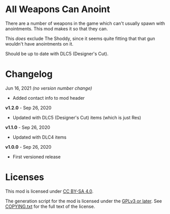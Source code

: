 All Weapons Can Anoint
======================

There are a number of weapons in the game which can't usually spawn with
anointments.  This mod makes it so that they can.

This *does* exclude The Shoddy, since it seems quite fitting that that
gun wouldn't have anointments on it.

Should be up to date with DLC5 (Designer's Cut).

Changelog
=========

Jun 16, 2021 *(no version number change)*
 * Added contact info to mod header

**v1.2.0** - Sep 26, 2020
 * Updated with DLC5 (Designer's Cut) items (which is just Res)

**v1.1.0** - Sep 26, 2020
 * Updated with DLC4 items

**v1.0.0** - Sep 26, 2020
 * First versioned release
 
Licenses
========

This mod is licensed under [CC BY-SA 4.0](https://creativecommons.org/licenses/by-sa/4.0/).

The generation script for the mod is licensed under the
[GPLv3 or later](https://www.gnu.org/licenses/quick-guide-gplv3.html).
See [COPYING.txt](../../COPYING.txt) for the full text of the license.

